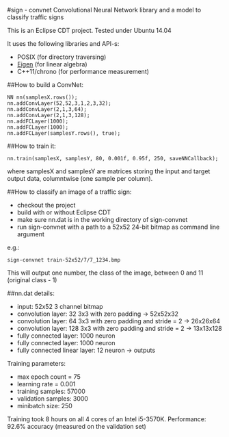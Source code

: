 #sign - convnet
Convolutional Neural Network library and a model to classify traffic signs

This is an Eclipse CDT project.
Tested under Ubuntu 14.04

It uses the following libraries and API-s:
 - POSIX (for directory traversing)
 - [Eigen](http://eigen.tuxfamily.org/index.php?title=Main_Page) (for linear algebra)
 - C++11/chrono (for performance measurement)
 
##How to build a ConvNet:

    NN nn(samplesX.rows());
    nn.addConvLayer(52,52,3,1,2,3,32);
    nn.addConvLayer(2,1,3,64);
    nn.addConvLayer(2,1,3,128);
    nn.addFCLayer(1000);
    nn.addFCLayer(1000);
    nn.addFCLayer(samplesY.rows(), true);
    
##How to train it:

    nn.train(samplesX, samplesY, 80, 0.001f, 0.95f, 250, saveNNCallback);
    
where samplesX and samplesY are matrices storing the input and target output data, columntwise (one sample per column).

##How to classify an image of a traffic sign:
 - checkout the project
 - build with or without Eclipse CDT 
 - make sure nn.dat is in the working directory of sign-convnet
 - run sign-convnet with a path to a 52x52 24-bit bitmap as command line argument

e.g.:

    sign-convnet train-52x52/7/7_1234.bmp

This will output one number, the class of the image, between 0 and 11 (original class - 1)

##nn.dat details:
- input: 52x52 3 channel bitmap
- convolution layer: 32 3x3 with zero padding -> 52x52x32
- convolution layer: 64 3x3 with zero padding and stride = 2 -> 26x26x64
- convolution layer: 128 3x3 with zero padding and stride = 2 -> 13x13x128
- fully connected layer: 1000 neuron
- fully connected layer: 1000 neuron
- fully connected linear layer: 12 neuron -> outputs

Training parameters: 
 - max epoch count = 75
 - learning rate = 0.001
 - training samples: 57000
 - validation samples: 3000
 - minibatch size: 250

Training took 8 hours on all 4 cores of an Intel i5-3570K.
Performance: 92.6% accuracy (measured on the validation set) 


